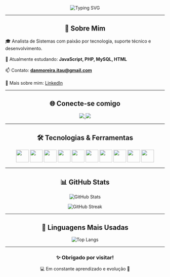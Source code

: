 <!-- Perfil README - Daniel Moreira -->

<p align="center">
  <img src="https://readme-typing-svg.herokuapp.com?font=Fira+Code&duration=2000&pause=1000&color=0D96F2&center=true&vCenter=true&width=435&lines=Olá%2C+eu+sou+Daniel+Moreira!;Analista+de+Sistemas;Apaixonado+por+tecnologia+e+dados" alt="Typing SVG" />
</p>

---

<h2 align="center">🚀 Sobre Mim</h2>

🎓 Analista de Sistemas com paixão por tecnologia, suporte técnico e desenvolvimento.<br>  
🧠 Atualmente estudando: <strong>JavaScript, PHP, MySQL, HTML</strong><br>  
📫 Contato: <strong>danmoreira.itau@gmail.com</strong><br>  
🔗 Mais sobre mim: [LinkedIn](https://www.linkedin.com/in/daniel-moreira23/)

---

<h2 align="center">🌐 Conecte-se comigo</h2>
<p align="center">
  <a href="https://www.linkedin.com/in/daniel-moreira23/" target="_blank">
    <img src="https://img.shields.io/badge/-LinkedIn-0A66C2?style=for-the-badge&logo=linkedin&logoColor=white" />
  </a>
  <a href="https://instagram.com/dmoreira15" target="_blank">
    <img src="https://img.shields.io/badge/-Instagram-E4405F?style=for-the-badge&logo=instagram&logoColor=white" />
  </a>
</p>

---

<h2 align="center">🛠️ Tecnologias & Ferramentas</h2>

<p align="center">
  <img src="https://cdn.jsdelivr.net/gh/devicons/devicon/icons/javascript/javascript-original.svg" width="40" height="40"/>
  <img src="https://cdn.jsdelivr.net/gh/devicons/devicon/icons/php/php-original.svg" width="40" height="40"/>
  <img src="https://cdn.jsdelivr.net/gh/devicons/devicon/icons/mysql/mysql-original-wordmark.svg" width="40" height="40"/>
  <img src="https://cdn.jsdelivr.net/gh/devicons/devicon/icons/html5/html5-original.svg" width="40" height="40"/>
  <img src="https://cdn.jsdelivr.net/gh/devicons/devicon/icons/java/java-original.svg" width="40" height="40"/>
  <img src="https://cdn.jsdelivr.net/gh/devicons/devicon/icons/nodejs/nodejs-original-wordmark.svg" width="40" height="40"/>
  <img src="https://cdn.jsdelivr.net/gh/devicons/devicon/icons/react/react-original-wordmark.svg" width="40" height="40"/>
  <img src="https://cdn.jsdelivr.net/gh/devicons/devicon/icons/linux/linux-original.svg" width="40" height="40"/>
  <img src="https://cdn.jsdelivr.net/gh/devicons/devicon/icons/android/android-original-wordmark.svg" width="40" height="40"/>
  <img src="https://www.vectorlogo.zone/logos/microsoft_azure/microsoft_azure-icon.svg" width="40" height="40"/>
</p>

---

<h2 align="center">📊 GitHub Stats</h2>

<p align="center">
  <img src="https://github-readme-stats.vercel.app/api?username=danmoreiradev&show_icons=true&theme=tokyonight&hide_title=true" alt="GitHub Stats" />
</p>

<p align="center">
  <img src="https://github-readme-streak-stats.herokuapp.com/?user=danmoreiradev&theme=tokyonight" alt="GitHub Streak" />
</p>

---

<h2 align="center">📌 Linguagens Mais Usadas</h2>

<p align="center">
  <img src="https://github-readme-stats.vercel.app/api/top-langs/?username=danmoreiradev&layout=compact&langs_count=8&theme=tokyonight" alt="Top Langs" />
</p>

---

<h3 align="center">✨ Obrigado por visitar!</h3>
<p align="center">
  💻 Em constante aprendizado e evolução 🚀
</p>
